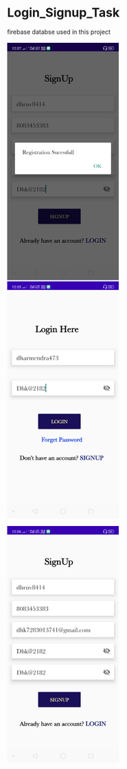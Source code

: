 # Login_Signup_Task
firebase databse used in this project
<br><br>
<img src="app/release/img1.png" width="260" height="550">
<img src="app/release/img2.png" width="260" height="550">

<img src="app/release/img3.png" width="260" height="550">
